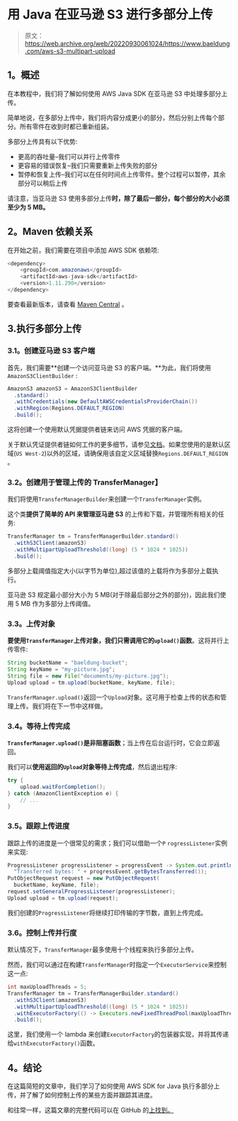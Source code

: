 # 用 Java 在亚马逊 S3 进行多部分上传

> 原文：<https://web.archive.org/web/20220930061024/https://www.baeldung.com/aws-s3-multipart-upload>

## 1。概述

在本教程中，我们将了解如何使用 AWS Java SDK 在亚马逊 S3 中处理多部分上传。

简单地说，在多部分上传中，我们将内容分成更小的部分，然后分别上传每个部分。所有零件在收到时都已重新组装。

多部分上传具有以下优势:

*   更高的吞吐量–我们可以并行上传零件
*   更容易的错误恢复–我们只需要重新上传失败的部分
*   暂停和恢复上传–我们可以在任何时间点上传零件。整个过程可以暂停，其余部分可以稍后上传

请注意，当亚马逊 S3 使用多部分上传**时，除了最后一部分，每个部分的大小必须至少为 5 MB。**

## 2。Maven 依赖关系

在开始之前，我们需要在项目中添加 AWS SDK 依赖项:

```java
<dependency>
    <groupId>com.amazonaws</groupId>
    <artifactId>aws-java-sdk</artifactId>
    <version>1.11.290</version>
</dependency>
```

要查看最新版本，请查看 [Maven Central](https://web.archive.org/web/20221208143837/https://mvnrepository.com/artifact/com.amazonaws/aws-java-sdk) 。

## 3.执行多部分上传

### 3.1。创建亚马逊 S3 客户端

首先，我们需要**创建一个访问亚马逊 S3 的客户端。**为此，我们将使用`AmazonS3ClientBuilder` :

```java
AmazonS3 amazonS3 = AmazonS3ClientBuilder
  .standard()
  .withCredentials(new DefaultAWSCredentialsProviderChain())
  .withRegion(Regions.DEFAULT_REGION)
  .build();
```

这将创建一个使用默认凭据提供者链来访问 AWS 凭据的客户端。

关于默认凭证提供者链如何工作的更多细节，请参见[文档](https://web.archive.org/web/20221208143837/https://docs.aws.amazon.com/sdk-for-java/v1/developer-guide/credentials.html#credentials-default)。如果您使用的是默认区域(`US West-2`)以外的区域，请确保用该自定义区域替换`Regions.DEFAULT_REGION` 。

### 3.2。创建用于管理上传的 TransferManager】

我们将使用`TransferManagerBuilder`来创建一个`TransferManager`实例。

这个类**提供了简单的 API 来管理亚马逊 S3** 的上传和下载，并管理所有相关的任务:

```java
TransferManager tm = TransferManagerBuilder.standard()
  .withS3Client(amazonS3)
  .withMultipartUploadThreshold((long) (5 * 1024 * 1025))
  .build();
```

多部分上载阈值指定大小(以字节为单位),超过该值的上载将作为多部分上载执行。

亚马逊 S3 规定最小部分大小为 5 MB(对于除最后部分之外的部分)，因此我们使用 5 MB 作为多部分上传阈值。

### 3.3。上传对象

**要使用`TransferManager`上传对象，我们只需调用它的`upload()`函数**。这将并行上传零件:

```java
String bucketName = "baeldung-bucket";
String keyName = "my-picture.jpg";
String file = new File("documents/my-picture.jpg");
Upload upload = tm.upload(bucketName, keyName, file);
```

`TransferManager.upload()`返回一个`Upload`对象。这可用于检查上传的状态和管理上传。我们将在下一节中这样做。

### 3.4。等待上传完成

**`TransferManager.upload()`是非阻塞函数**；当上传在后台运行时，它会立即返回。

我们可以**使用返回的`Upload`对象等待上传完成**，然后退出程序:

```java
try {
    upload.waitForCompletion();
} catch (AmazonClientException e) {
    // ...
}
```

### 3.5。跟踪上传进度

跟踪上传的进度是一个很常见的需求；我们可以借助一个`P` `rogressListener`实例来实现:

```java
ProgressListener progressListener = progressEvent -> System.out.println(
  "Transferred bytes: " + progressEvent.getBytesTransferred());
PutObjectRequest request = new PutObjectRequest(
  bucketName, keyName, file);
request.setGeneralProgressListener(progressListener);
Upload upload = tm.upload(request);
```

我们创建的`ProgressListener`将继续打印传输的字节数，直到上传完成。

### 3.6。控制上传并行度

默认情况下，`TransferManager`最多使用十个线程来执行多部分上传。

然而，我们可以通过在构建`TransferManager`时指定一个`ExecutorService`来控制这一点:

```java
int maxUploadThreads = 5;
TransferManager tm = TransferManagerBuilder.standard()
  .withS3Client(amazonS3)
  .withMultipartUploadThreshold((long) (5 * 1024 * 1025))
  .withExecutorFactory(() -> Executors.newFixedThreadPool(maxUploadThreads))
  .build();
```

这里，我们使用一个 lambda 来创建`ExecutorFactory`的包装器实现，并将其传递给`withExecutorFactory()`函数。

## 4。结论

在这篇简短的文章中，我们学习了如何使用 AWS SDK for Java 执行多部分上传，并了解了如何控制上传的某些方面并跟踪其进度。

和往常一样，这篇文章的完整代码可以在 GitHub 的[上找到。](https://web.archive.org/web/20221208143837/https://github.com/eugenp/tutorials/tree/master/aws-modules/aws-s3)